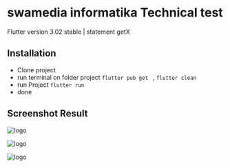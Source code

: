 # swamedia informatika Technical test

Flutter version 3.02 stable | statement getX

## Installation

- Clone project 
- run terminal on folder project `flutter pub get ` , `flutter clean` 
- run Project `flutter run`
- done


## Screenshot Result

![logo](https://user-images.githubusercontent.com/95198259/174066060-0f34171c-7177-4891-9d3f-e87b6fae1afb.png)

![logo](https://user-images.githubusercontent.com/95198259/174066277-a16102b1-e782-42f3-b1f2-e4d3eeb7fee7.png)

![logo](https://user-images.githubusercontent.com/95198259/174066362-6ddcdc64-51e9-407b-b409-a0bbd17e38d2.png)